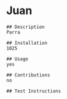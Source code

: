 # Juan
    
    ## Description
    Parra
    
    ## Installation
    1025
    
    ## Usage
    yes
    
    ## Contributions 
    no
    
    ## Test Instructions
    